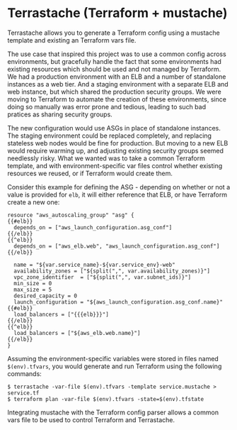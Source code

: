# Terrastache (Terraform + mustache)

Terrastache allows you to generate a Terraform config using a mustache template and existing an Terraform vars file.

The use case that inspired this project was to use a common config across environments, but gracefully handle the fact that some environments had existing resources which should be used and not managed by Terraform. We had a production environment with an ELB and a number of standalone instances as a web tier. And a staging environment with a separate ELB and web instance, but which shared the production security groups. We were moving to Terraform to automate the creation of these environments, since doing so manually was error prone and tedious, leading to such bad pratices as sharing security groups.

The new configuration would use ASGs in place of standalone instances. The staging environment could be replaced completely, and replacing stateless web nodes would be fine for production. But moving to a new ELB would require warming up, and adjusting existing security groups seemed needlessly risky. What we wanted was to take a common Terraform template, and with environment-specific var files control whether existing resources we reused, or if Terraform would create them.

Consider this example for defining the ASG - depending on whether or not a value is provided for `elb`, it will either reference that ELB, or have Terraform create a new one:
```hcl
resource "aws_autoscaling_group" "asg" {
{{#elb}}
  depends_on = ["aws_launch_configuration.asg_conf"]
{{/elb}}
{{^elb}}
  depends_on = ["aws_elb.web", "aws_launch_configuration.asg_conf"]
{{/elb}}

  name = "${var.service_name}-${var.service_env}-web"
  availability_zones = ["${split(",", var.availability_zones)}"]
  vpc_zone_identifier  = ["${split(",", var.subnet_ids)}"]
  min_size = 0
  max_size = 5
  desired_capacity = 0
  launch_configuration = "${aws_launch_configuration.asg_conf.name}"
{{#elb}}
  load_balancers = ["{{{elb}}}"]
{{/elb}}
{{^elb}}
  load_balancers = ["${aws_elb.web.name}"]
{{/elb}}
}
```

Assuming the environment-specific variables were stored in files named `$(env).tfvars`, you would generate and run Terraform using the following commands:
```
$ terrastache -var-file $(env).tfvars -template service.mustache > service.tf
$ terraform plan -var-file $(env).tfvars -state=$(env).tfstate
```
Integrating mustache with the Terraform config parser allows a common vars file to be used to control Terraform and Terrastache.

